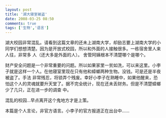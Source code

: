 ```yaml
---
layout: post
title: '湖大寝室被盗'
date: 2008-03-25 08:50
comments: true
tags: ['生物','语言']
---
```


湖大校园非常混乱。请看到这篇文章的还未上湖南大学，却励志要上湖南大学的小同学们想想清楚。因为是开放式校园，所以和外面的人接触很多。一栋宿舍里人来人往，非常多
人（还大多是外面的人）。 舍管阿姨根本不清楚哪个是哪个。

财产安全问题是一个非常重要的问题。所以如果家里一贫如洗，可以来这里。小李子就是这样一个人。在他寝室里现在只有他和蟑螂两种生物。没钱。可是还是半夜被盗了。手法
非常残忍，将锁弄个残废。幸好小李子在熟睡中，如果他醒来，恐怕这个人的灵魂就要升天堂了。据不完全统计，现在还未丢财务。但是不清楚蟑螂少了几只，正在进一步的调查
中。

混乱的校园...早点离开这个鬼地方才是上策。

本篇是个人言论，非官方语言。小李子的官方报道正在出台中......

